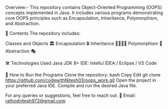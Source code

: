  Overview:-
This repository contains Object-Oriented Programming (OOPS) concepts implemented in Java.
It includes various programs demonstrating core OOPS principles such as Encapsulation, Inheritance, Polymorphism, and Abstraction.

📂 Contents
The repository includes:

Classes and Objects 🏛️
Encapsulation 🔒
Inheritance 👨‍👩‍👧‍👦
Polymorphism 🔄
Abstraction 🎭

🛠️ Technologies Used
Java 
JDK 8+
IDE: IntelliJ IDEA / Eclipse / VS Code

🚀 How to Run the Programs
Clone the repository:
bash
Copy
Edit
git clone https://github.com/codewithNitesh03/oops_work.git
Open the project in your preferred Java IDE.
Compile and run the desired Java file.


For any queries or suggestions, feel free to reach out:
📩 Email: rathodnitesh972@gmail.com
